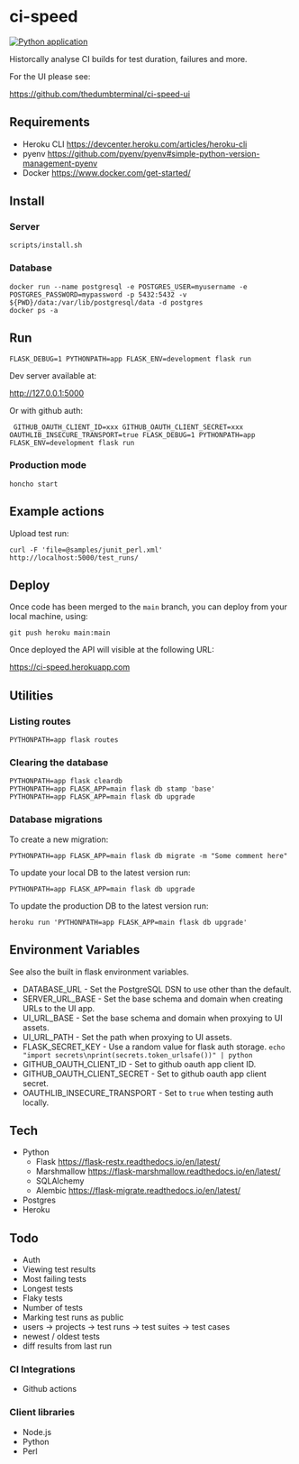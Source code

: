 # ci-speed

[![Python application](https://github.com/thedumbterminal/ci-speed/actions/workflows/python-app.yml/badge.svg)](https://github.com/thedumbterminal/ci-speed/actions/workflows/python-app.yml)

Historcally analyse CI builds for test duration, failures and more.

For the UI please see:

https://github.com/thedumbterminal/ci-speed-ui

## Requirements

* Heroku CLI https://devcenter.heroku.com/articles/heroku-cli
* pyenv https://github.com/pyenv/pyenv#simple-python-version-management-pyenv
* Docker https://www.docker.com/get-started/

## Install

### Server

```
scripts/install.sh
```

### Database

```
docker run --name postgresql -e POSTGRES_USER=myusername -e POSTGRES_PASSWORD=mypassword -p 5432:5432 -v ${PWD}/data:/var/lib/postgresql/data -d postgres
docker ps -a
```

## Run

```
FLASK_DEBUG=1 PYTHONPATH=app FLASK_ENV=development flask run
```

Dev server available at:

http://127.0.0.1:5000


Or with github auth:

```
 GITHUB_OAUTH_CLIENT_ID=xxx GITHUB_OAUTH_CLIENT_SECRET=xxx OAUTHLIB_INSECURE_TRANSPORT=true FLASK_DEBUG=1 PYTHONPATH=app FLASK_ENV=development flask run
```

### Production mode

```
honcho start
```

## Example actions

Upload test run:

```
curl -F 'file=@samples/junit_perl.xml' http://localhost:5000/test_runs/
```

## Deploy

Once code has been merged to the `main` branch, you can deploy from your local machine, using:

```
git push heroku main:main
```

Once deployed the API will visible at the following URL:

https://ci-speed.herokuapp.com

## Utilities

### Listing routes

```
PYTHONPATH=app flask routes
```

### Clearing the database

```
PYTHONPATH=app flask cleardb
PYTHONPATH=app FLASK_APP=main flask db stamp 'base'
PYTHONPATH=app FLASK_APP=main flask db upgrade
```

### Database migrations

To create a new migration:

```
PYTHONPATH=app FLASK_APP=main flask db migrate -m "Some comment here"
```

To update your local DB to the latest version run:

```
PYTHONPATH=app FLASK_APP=main flask db upgrade
```

To update the production DB to the latest version run:

```
heroku run 'PYTHONPATH=app FLASK_APP=main flask db upgrade'
```

## Environment Variables

See also the built in flask environment variables.

* DATABASE_URL - Set the PostgreSQL DSN to use other than the default.
* SERVER_URL_BASE - Set the base schema and domain when creating URLs to the UI app.
* UI_URL_BASE - Set the base schema and domain when proxying to UI assets.
* UI_URL_PATH - Set the path when proxying to UI assets.
* FLASK_SECRET_KEY - Use a random value for flask auth storage. `echo "import secrets\nprint(secrets.token_urlsafe())" | python`
* GITHUB_OAUTH_CLIENT_ID - Set to github oauth app client ID.
* GITHUB_OAUTH_CLIENT_SECRET - Set to github oauth app client secret.
* OAUTHLIB_INSECURE_TRANSPORT - Set to `true` when testing auth locally.

## Tech
* Python
  * Flask https://flask-restx.readthedocs.io/en/latest/
  * Marshmallow https://flask-marshmallow.readthedocs.io/en/latest/
  * SQLAlchemy
  * Alembic https://flask-migrate.readthedocs.io/en/latest/
* Postgres
* Heroku

## Todo

* Auth
* Viewing test results
* Most failing tests
* Longest tests
* Flaky tests
* Number of tests
* Marking test runs as public
* users -> projects -> test runs -> test suites -> test cases
* newest / oldest tests
* diff results from last run

### CI Integrations
* Github actions

### Client libraries

* Node.js
* Python
* Perl
